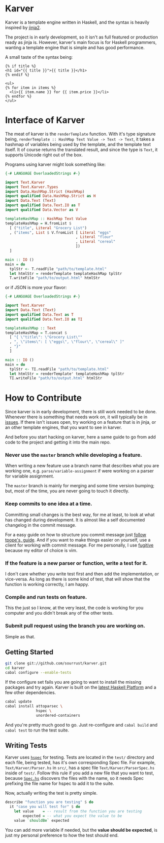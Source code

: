 # Karver

Karver is a template engine written in Haskell, and the syntax is
heavily inspired by [jinja2][1].

The project is in early development, so it isn't as full featured or
production ready as jinja is. However, karver's main focus is for
Haskell programmers, wanting a template engine that is simple and has
good performance.

A small taste of the syntax being:

```
{% if title %}
<h1 id="{{ title }}">{{ title }}</h1>
{% endif %}

<ul>
{% for item in items %}
  <li>{{ item.name }} for {{ item.price }}</li>
{% endfor %}
</ul>
```

# Interface of Karver

The meat of karver is the `renderTemplate` function. With it's type
signature being, `renderTemplate :: HashMap Text Value -> Text -> Text`,
it takes a hashmap of variables being used by the template, and the
template text itself. It of course returns the translated result, and
since the type is `Text`, it supports Unicode right out of the box.

Programs using karver might look something like:

```haskell
{-# LANGUAGE OverloadedStrings #-}

import Text.Karver
import Text.Karver.Types
import Data.HashMap.Strict (HashMap)
import qualified Data.HashMap.Strict as H
import Data.Text (Text)
import qualified Data.Text.IO as T
import qualified Data.Vector as V

templateHashMap :: HashMap Text Value
templateHashMap = H.fromList $
  [ ("title", Literal "Grocery List")
  , ("items", List $ V.fromList [ Literal "eggs"
                                , Literal "flour"
                                , Literal "cereal"
                                ])
  ]

main :: IO ()
main = do
  tplStr <- T.readFile "path/to/template.html"
  let htmlStr = renderTemplate templateHashMap tplStr
  T.writeFile "path/to/output.html" htmlStr
```

or if JSON is more your flavor:

```haskell
{-# LANGUAGE OverloadedStrings #-}

import Text.Karver
import Data.Text (Text)
import qualified Data.Text as T
import qualified Data.Text.IO as TI

templateHashMap :: Text
templateHashMap = T.concat $
  [ "{ \"title\": \"Grocery List\""
  , ", \"items\": [ \"eggs\", \"flour\", \"cereal\" ]"
  , "}"
  ]

main :: IO ()
main = do
  tplStr <- TI.readFile "path/to/template.html"
  let htmlStr = renderTemplate' templateHashMap tplStr
  TI.writeFile "path/to/output.html" htmlStr
```

# How to Contribute

Since karver is in early development, there is still work needed to be
done. Whenever there is something that needs work on, it will typically
be in [issues][2]. If there isn't issues open, try working on a feature
that is in jinja, or an other template engines, that you want to see in
karver.

And before you start hacking on karver, here a same guide to go from add
code to the project and getting it into the main repo.

### Never use the `master` branch while developing a feature.

When writing a new feature use a branch name that describes what you are
working one, e.g. `parse/variable-assignment` if were working on a
parser for variable assignment.

The `master` branch is mainly for merging and some time version bumping;
but, most of the time, you are never going to touch it directly.

### Keep commits to one idea at a time.

Committing small changes is the best way, for me at least, to look at
what has changed during development. It is almost like a self documented
changelog in the commit message.

For a easy guide on how to structure you commit message just [follow
tpope's, guide][3]. And if you want to make things easier on yourself,
use a client for working with commit message. For me personally, I use
[fugitive][4] because my editor of choice is vim.

### If the feature is a new parser or function, write a test for it.

I don't care whether you write test first and then add the
implementation, or vice-versa. As long as there is some kind of test,
that will show that the function is working correctly, I am happy.

### Compile and run tests on feature.

This the just so I know, at the very least, the code is working for you
computer and you didn't break any of the other tests.

### Submit pull request using the branch you are working on.

Simple as that.

## Getting Started

```bash
git clone git://github.com/sourrust/karver.git
cd karver
cabal configure --enable-tests
```

If the configure set fails you are going to want to install the missing
packages and try again. Karver is built on the [latest Haskell
Platform][5] and a few other dependencies.

```bash
cabal update
cabal install attoparsec \
              hspec \
              unordered-containers
```

And you're pretty much good to go. Just re-configure and `cabal build`
and `cabal test` to run the test suite.

## Writing Tests

Karver uses [`hspec`][6] for testing. Tests are located in the `test/`
directory and each file, being tested, has it's own corresponding Spec
file. For example, `Text/Karver/Parser.hs` in `src/`, has a spec file
`Text/Karver/ParserSpec.hs` inside of `test/`. Follow this rule if you
add a new file that you want to test, because [`Spec.hs`][7] discovers
the files with the name, so it needs Spec prefixing the file name for
hspec to add it to the suite.

Now, actually writing the test is pretty simple.

```haskell
describe "function you are testing" $ do
  it "case you will test for" $ do
    let value    = -- result from the function you are testing
        expected = -- what you expect the value to be
    value `shouldBe` expected
```

You can add more variable if needed, but the **value should be
expected**, is just my personal preference to how the test should end.

[1]: http://jinja.pocoo.org/
[2]: https://github.com/sourrust/karver/issues
[3]: http://tbaggery.com/2008/04/19/a-note-about-git-commit-messages.html
[4]: https://github.com/tpope/vim-fugitive
[5]: http://www.haskell.org/platform/
[6]: http://hspec.github.io/
[7]: https://github.com/sourrust/karver/blob/master/test/Spec.hs
